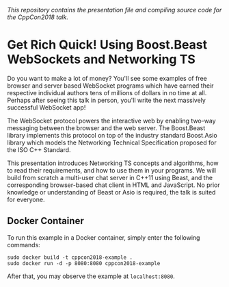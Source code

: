*This repository contains the presentation file and compiling
source code for the CppCon2018 talk.*

# Get Rich Quick! Using Boost.Beast WebSockets and Networking TS

Do you want to make a lot of money? You'll see some examples of free
browser and server based WebSocket programs which have earned their
respective individual authors tens of millions of dollars in no time
at all. Perhaps after seeing this talk in person, you'll write the
next massively successful WebSocket app!

The WebSocket protocol powers the interactive web by enabling two-way
messaging between the browser and the web server. The Boost.Beast
library implements this protocol on top of the industry standard
Boost.Asio library which models the Networking Technical Specification
proposed for the ISO C++ Standard.

This presentation introduces Networking TS concepts and algorithms,
how to read their requirements, and how to use them in your programs.
We will build from scratch a multi-user chat server in C++11 using
Beast, and the corresponding browser-based chat client in HTML and
JavaScript. No prior knowledge or understanding of Beast or Asio is
required, the talk is suited for everyone.

## Docker Container
To run this example in a Docker container, simply enter the following commands:
```
sudo docker build -t cppcon2018-example .
sudo docker run -d -p 8080:8080 cppcon2018-example
```
After that, you may observe the example at `localhost:8080`.
